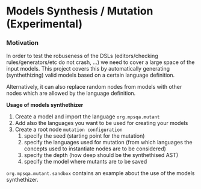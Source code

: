 # Models Synthesis / Mutation (Experimental)

### Motivation
In order to test the robuseness of the DSLs (editors/checking rules/generators/etc do not crash, ...) 
we need to cover a large space of the input models. This project covers this by automatically
generating (synthethizing) valid models based on a certain language definition. 

Alternatively, it can also replace random nodes from models with other nodes which are allowed by
the language definition.

**Usage of models synthethizer**
1. Create a model and import the language ```org.mpsqa.mutant``` 
2. Add also the languages you want to be used for creating your models
3. Create a root node ```mutation configuration``` 
   1. specify the seed (starting point for the mutation)
   2. specify the languages used for mutation (from which languages the concepts used to instantiate nodes are to be considered)
   3. specify the depth (how deep should be the synthethised AST)
   4. specify the model where mutants are to be saved

```org.mpsqa.mutant.sandbox``` contains an example about the use of the models synthethizer.

